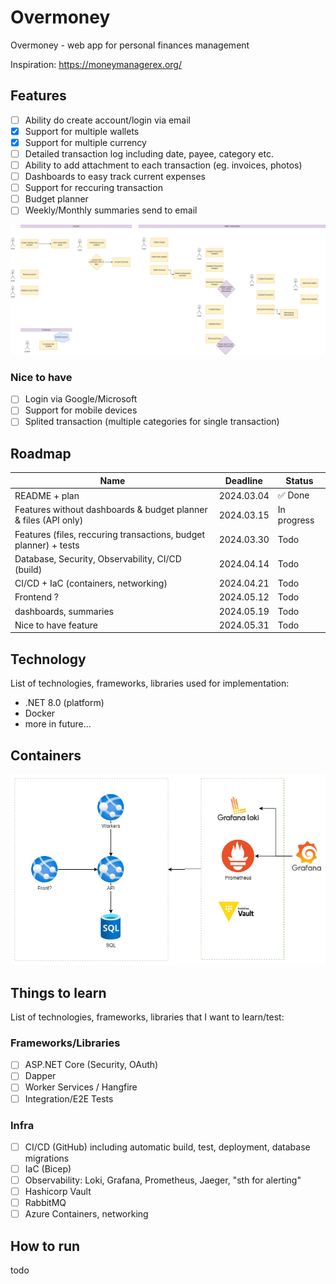 # Overmoney

Overmoney - web app for personal finances management

Inspiration: https://moneymanagerex.org/

## Features

- [ ] Ability do create account/login via email
- [x] Support for multiple wallets
- [x] Support for multiple currency
- [ ] Detailed transaction log including date, payee, category etc.
- [ ] Ability to add attachment to each transaction (eg. invoices, photos)
- [ ] Dashboards to easy track current expenses
- [ ] Support for reccuring transaction
- [ ] Budget planner
- [ ] Weekly/Monthly summaries send to email

![features](docs/features.drawio.png)

### Nice to have

- [ ] Login via Google/Microsoft
- [ ] Support for mobile devices
- [ ] Splited transaction (multiple categories for single transaction)

## Roadmap

| Name                                                             | Deadline   | Status      |
| ---------------------------------------------------------------- | ---------- | ----------- |
| README + plan                                                    | 2024.03.04 | ✅ Done     |
| Features without dashboards & budget planner & files (API only)  | 2024.03.15 | In progress |
| Features (files, reccuring transactions, budget planner) + tests | 2024.03.30 | Todo        |
| Database, Security, Observability, CI/CD (build)                 | 2024.04.14 | Todo        |
| CI/CD + IaC (containers, networking)                             | 2024.04.21 | Todo        |
| Frontend ?                                                       | 2024.05.12 | Todo        |
| dashboards, summaries                                            | 2024.05.19 | Todo        |
| Nice to have feature                                             | 2024.05.31 | Todo        |

## Technology

List of technologies, frameworks, libraries used for implementation:

- .NET 8.0 (platform)
- Docker
- more in future...

## Containers

![containers](docs/containers.png)

## Things to learn

List of technologies, frameworks, libraries that I want to learn/test:

### Frameworks/Libraries

- [ ] ASP.NET Core (Security, OAuth)
- [ ] Dapper
- [ ] Worker Services / Hangfire
- [ ] Integration/E2E Tests

### Infra

- [ ] CI/CD (GitHub) including automatic build, test, deployment, database migrations
- [ ] IaC (Bicep)
- [ ] Observability: Loki, Grafana, Prometheus, Jaeger, "sth for alerting"
- [ ] Hashicorp Vault
- [ ] RabbitMQ
- [ ] Azure Containers, networking

## How to run

todo

